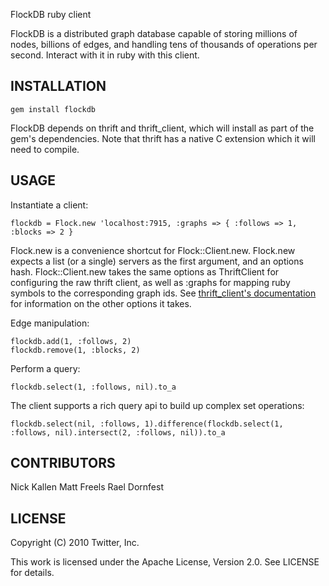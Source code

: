 FlockDB ruby client

FlockDB is a distributed graph database capable of storing millions of
nodes, billions of edges, and handling tens of thousands of operations
per second. Interact with it in ruby with this client.


INSTALLATION
------------

    gem install flockdb

FlockDB depends on thrift and thrift_client, which will install as
part of the gem's dependencies. Note that thrift has a native C
extension which it will need to compile.


USAGE
-----

Instantiate a client:

    flockdb = Flock.new 'localhost:7915, :graphs => { :follows => 1, :blocks => 2 }

Flock.new is a convenience shortcut for Flock::Client.new. Flock.new
expects a list (or a single) servers as the first argument, and an
options hash. Flock::Client.new takes the same options as ThriftClient
for configuring the raw thrift client, as well as :graphs for mapping
ruby symbols to the corresponding graph ids. See [thrift_client's
documentation](http://github.com/fauna/thrift_client) for information
on the other options it takes.

Edge manipulation:

    flockdb.add(1, :follows, 2)
    flockdb.remove(1, :blocks, 2)

Perform a query:

    flockdb.select(1, :follows, nil).to_a

The client supports a rich query api to build up complex set operations:

    flockdb.select(nil, :follows, 1).difference(flockdb.select(1, :follows, nil).intersect(2, :follows, nil)).to_a


CONTRIBUTORS
------------

Nick Kallen
Matt Freels
Rael Dornfest


LICENSE
-------

Copyright (C) 2010 Twitter, Inc.

This work is licensed under the Apache License, Version 2.0. See LICENSE for details.
